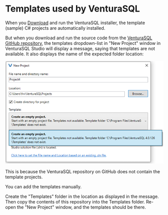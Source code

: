 # Templates used by VenturaSQL

When you [Download](https://dotnet.sysdev.nl/venturasql) and run the VenturaSQL installer, the template (sample) C# projects 
are automatically installed.

But when you download and run the source code from the [VenturaSQL GitHub repository](https://github.com/frankthvandeven/VenturaSQL),
the templates dropdown-list in "New Project" window in VenturaSQL Studio will display a message, saying that templates are not available. 
It also displays the name of the expected folder location:

![Image of New Project window](https://raw.githubusercontent.com/frankthvandeven/Templates-VenturaSQLStudio/master/README_IMG1.png)

This is because the VenturaSQL repository on GitHub does not contain the template projects.

You can add the templates manually.

Create the "Templates" folder in the location as displayed in the message.
Then copy the contents of this repository into the Templates folder. 
Re-open the "New Project" window, and the templates should be there.

